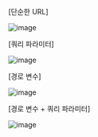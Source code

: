 [단순한 URL]

![image](https://user-images.githubusercontent.com/108928206/184476031-0abaac7f-ee1e-4b10-9d26-437321cb924f.png)


[쿼리 파라미터]

![image](https://user-images.githubusercontent.com/108928206/184476037-eb2bf230-6e67-4acf-bd95-f5d5857d3e3f.png)


[경로 변수]

![image](https://user-images.githubusercontent.com/108928206/184476039-75118f94-59ba-4cce-84f3-cbaaa6a94127.png)


[경로 변수 + 쿼리 파라미터]

![image](https://user-images.githubusercontent.com/108928206/184476043-47abd077-d67b-4d9a-a003-27a050da163f.png)
